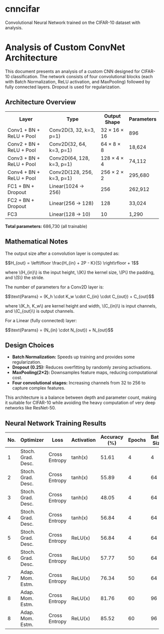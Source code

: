 # cnncifar
Convolutional Neural Network trained on the CIFAR-10 dataset with analysis.

<html>
<head>
    <meta charset="UTF-8">
    <script src="https://polyfill.io/v3/polyfill.min.js?features=es6"></script>
    <script id="MathJax-script" async
            src="https://cdn.jsdelivr.net/npm/mathjax@3/es5/tex-mml-chtml.js">
    </script>
</head>

<h1>Analysis of Custom ConvNet Architecture</h1>
<p>
    This document presents an analysis of a custom CNN designed for CIFAR-10 classification. 
    The network consists of four convolutional blocks (each with Batch Normalization, ReLU activation, and MaxPooling) 
    followed by fully connected layers. Dropout is used for regularization.
</p>

<h2>Architecture Overview</h2>
<table>
    <tr>
        <th>Layer</th>
        <th>Type</th>
        <th>Output Shape</th>
        <th>Parameters</th>
    </tr>
    <tr>
        <td>Conv1 + BN + ReLU + Pool</td>
        <td>Conv2D(3, 32, k=3, p=1)</td>
        <td>32 × 16 × 16</td>
        <td>896</td>
    </tr>
    <tr>
        <td>Conv2 + BN + ReLU + Pool</td>
        <td>Conv2D(32, 64, k=3, p=1)</td>
        <td>64 × 8 × 8</td>
        <td>18,624</td>
    </tr>
    <tr>
        <td>Conv3 + BN + ReLU + Pool</td>
        <td>Conv2D(64, 128, k=3, p=1)</td>
        <td>128 × 4 × 4</td>
        <td>74,112</td>
    </tr>
    <tr>
        <td>Conv4 + BN + ReLU + Pool</td>
        <td>Conv2D(128, 256, k=3, p=1)</td>
        <td>256 × 2 × 2</td>
        <td>295,680</td>
    </tr>
    <tr>
        <td>FC1 + BN + Dropout</td>
        <td>Linear(1024 → 256)</td>
        <td>256</td>
        <td>262,912</td>
    </tr>
    <tr>
        <td>FC2 + BN + Dropout</td>
        <td>Linear(256 → 128)</td>
        <td>128</td>
        <td>33,024</td>
    </tr>
    <tr>
        <td>FC3</td>
        <td>Linear(128 → 10)</td>
        <td>10</td>
        <td>1,290</td>
    </tr>
</table>

<p><strong>Total parameters:</strong> 686,730 (all trainable)</p>

<h2>Mathematical Notes</h2>
<p>
    The output size after a convolution layer is computed as:
</p>
<div class="equation">
    $$H_{out} = \left\lfloor \frac{H_{in} + 2P - K}{S} \right\rfloor + 1$$
</div>
<p>
    where \(H_{in}\) is the input height, \(K\) the kernel size, \(P\) the padding, and \(S\) the stride.
</p>

<p>
    The number of parameters for a Conv2D layer is:
</p>
<div class="equation">
    $$\text{Params} = (K_h \cdot K_w \cdot C_{in} \cdot C_{out}) + C_{out}$$
</div>
<p>
    where \(K_h, K_w\) are kernel height and width, \(C_{in}\) is input channels, and \(C_{out}\) is output channels.
</p>

<p>
    For a Linear (fully connected) layer:
</p>
<div class="equation">
    $$\text{Params} = (N_{in} \cdot N_{out}) + N_{out}$$
</div>


<h2>Design Choices</h2>
<ul>
    <li><strong>Batch Normalization:</strong> Speeds up training and provides some regularization.</li>
    <li><strong>Dropout (0.25):</strong> Reduces overfitting by randomly zeroing activations.</li>
    <li><strong>MaxPooling(2×2):</strong> Downsamples feature maps, reducing computational cost.</li>
    <li><strong>Four convolutional stages:</strong> Increasing channels from 32 to 256 to capture complex features.</li>
</ul>

<p>
    This architecture is a balance between depth and parameter count, making it suitable for CIFAR-10 while avoiding the 
    heavy computation of very deep networks like ResNet-50.
</p>


<body>

<h2>Neural Network Training Results</h2>

<table>
    <thead>
        <tr>
            <th>No.</th>
            <th>Optimizer</th>
            <th>Loss</th>
            <th>Activation</th>
            <th>Accuracy (%)</th>
            <th>Epochs</th>
            <th>Batch Size</th>
            <th>Learning Rate</th>
            <th># Parameters</th>
            <th># Layers</th>
        </tr>
    </thead>
    <tbody>
        <tr>
            <td>1</td>
            <td>Stoch. Grad. Desc.</td>
            <td>Cross Entropy</td>
            <td>tanh(x)</td>
            <td>51.61</td>
            <td>4</td>
            <td>4</td>
            <td>0.01</td>
            <td>545,546</td>
            <td>14</td>
        </tr>
        <tr>
            <td>2</td>
            <td>Stoch. Grad. Desc.</td>
            <td>Cross Entropy</td>
            <td>tanh(x)</td>
            <td>55.89</td>
            <td>4</td>
            <td>64</td>
            <td>0.01</td>
            <td>545,546</td>
            <td>14</td>
        </tr>
        <tr>
            <td>3</td>
            <td>Stoch. Grad. Desc.</td>
            <td>Cross Entropy</td>
            <td>tanh(x)</td>
            <td>48.05</td>
            <td>4</td>
            <td>64</td>
            <td>0.01</td>
            <td>545,546</td>
            <td>14</td>
        </tr>
        <tr>
            <td>4</td>
            <td>Stoch. Grad. Desc.</td>
            <td>Cross Entropy</td>
            <td>tanh(x)</td>
            <td>56.84</td>
            <td>4</td>
            <td>64</td>
            <td>0.001</td>
            <td>545,546</td>
            <td>14</td>
        </tr>
        <tr>
            <td>5</td>
            <td>Stoch. Grad. Desc.</td>
            <td>Cross Entropy</td>
            <td>ReLU(x)</td>
            <td>56.84</td>
            <td>4</td>
            <td>64</td>
            <td>0.001</td>
            <td>545,546</td>
            <td>14</td>
        </tr>
        <tr>
            <td>6</td>
            <td>Stoch. Grad. Desc.</td>
            <td>Cross Entropy</td>
            <td>ReLU(x)</td>
            <td>57.77</td>
            <td>50</td>
            <td>64</td>
            <td>0.001</td>
            <td>545,546</td>
            <td>14</td>
        </tr>
        <tr>
            <td>7</td>
            <td>Adap. Mom. Estm.</td>
            <td>Cross Entropy</td>
            <td>ReLU(x)</td>
            <td>76.34</td>
            <td>50</td>
            <td>64</td>
            <td>0.001</td>
            <td>545,546</td>
            <td>14</td>
        </tr>
        <tr>
            <td>8</td>
            <td>Adap. Mom. Estm.</td>
            <td>Cross Entropy</td>
            <td>ReLU(x)</td>
            <td>81.76</td>
            <td>60</td>
            <td>96</td>
            <td>0.001</td>
            <td>653,194</td>
            <td>16</td>
        </tr>
        <tr>
            <td>8</td>
            <td>Adap. Mom. Estm.</td>
            <td>Cross Entropy</td>
            <td>ReLU(x)</td>
            <td>85.52</td>
            <td>60</td>
            <td>96</td>
            <td>0.001</td>
            <td>686,730</td>
            <td>20</td>
        </tr>
    </tbody>
</table>

</body>
</html>
